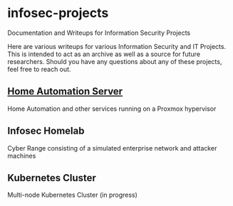 # infosec-projects
Documentation and Writeups for Information Security Projects

Here are various writeups for various Information Security and IT Projects. This is intended to act as an archive as well as a source for future researchers. Should you have any questions about any of these projects, feel free to reach out.

## [Home Automation Server](Home-Automation.md)

  Home Automation and other services running on a Proxmox hypervisor
  
## Infosec Homelab

  Cyber Range consisting of a simulated enterprise network and attacker machines

## Kubernetes Cluster

  Multi-node Kubernetes Cluster (in progress)
